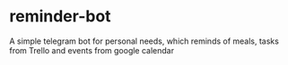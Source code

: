 # reminder-bot

A simple telegram bot for personal needs, which reminds of meals, tasks from Trello and events from google calendar
